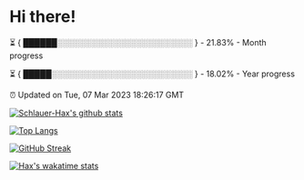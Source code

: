# Hi there!

⏳ { ██████░░░░░░░░░░░░░░░░░░░░░░░░ } - 21.83% - Month progress

⏳ { █████░░░░░░░░░░░░░░░░░░░░░░░░░ } - 18.02% - Year progress

⏰ Updated on Tue, 07 Mar 2023 18:26:17 GMT


[![Schlauer-Hax's github stats](https://github-readme-stats.vercel.app/api?username=Schlauer-Hax&show_icons=true&theme=dark&count_private=true)](https://github.com/Schlauer-Hax)


[![Top Langs](https://github-readme-stats.vercel.app/api/top-langs/?username=Schlauer-Hax&layout=compact&theme=dark)](https://github.com/Schlauer-Hax?tab=repositories)

[![GitHub Streak](https://streak-stats.demolab.com?user=Schlauer-Hax&theme=dark)](https://git.io/streak-stats)

[![Hax's wakatime stats](https://github-readme-stats.vercel.app/api/wakatime?username=Hax&theme=dark)](https://wakatime.com/@Hax)

